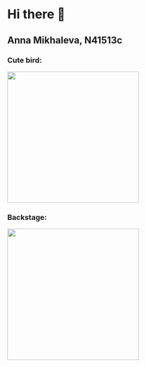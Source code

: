 # Hi there 👋
## Anna Mikhaleva, N41513c

<!--
**anya768/anya768** is a ✨ _special_ ✨ repository because its `README.md` (this file) appears on your GitHub profile.

Here are some ideas to get you started:

- 🔭 I’m currently working on ...
- 🌱 I’m currently learning ...
- 👯 I’m looking to collaborate on ...
- 🤔 I’m looking for help with ...
- 💬 Ask me about ...
- 📫 How to reach me: ...
- 😄 Pronouns: ...
- ⚡ Fun fact: ...
-->
### Cute bird:
<img src="https://user-images.githubusercontent.com/82313956/114301031-89733700-9acb-11eb-813e-c5846720ccc6.jpg" width="300">

### Backstage:
<img src="https://user-images.githubusercontent.com/82313956/114301029-84ae8300-9acb-11eb-8e36-1acaa5afde1c.jpg" width="300">

